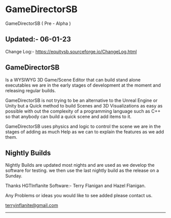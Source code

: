 # **GameDirectorSB**
GameDirectorSB ( Pre - Alpha )

## Updated:- 06-01-23

Change Log:- https://equitysb.sourceforge.io/ChangeLog.html

## **GameDirectorSB**

Is a WYSIWYG 3D Game/Scene Editor that can build stand alone executables we are in the early stages of development at the moment and releasing regular builds.

GameDirectorSB is not trying to be an alternative to the Unreal Engine or Unity but a Quick method to build Scenes and 3D Visualizations as easy as possible with out the complexity of a programming language such as C++ so that anybody can build a quick scene and add items to it.

GameDirectorSB uses physics and logic to control the scene we are in the stages of adding as much Help as we can to explain the features as we add them.

## **Nightly Builds**

Nightly Builds are updated most nights and are used as we develop the software for testing. we then use the last nightly build as the release on a Sunday.

Thanks
HGTInflanite Software:- Terry Flanigan and Hazel Flanigan.

Any Problems or ideas you would like to see added please contact us.

[terryinflanite@gmail.com](mailto:terryinflanite@gmail.com)

------





